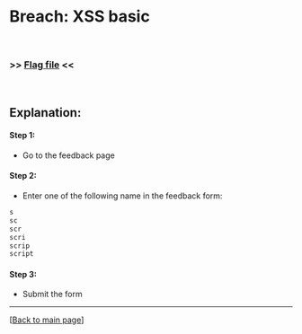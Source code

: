 # Breach: XSS basic


<br>

### >> [Flag file](../flag) <<

<br>


## Explanation:


#### Step 1:

- Go to the feedback page

#### Step 2:

- Enter one of the following name in the feedback form:
```html
s
sc
scr
scri
scrip
script
```

#### Step 3:

- Submit the form


---

[[Back to main page](/#darkly)]
